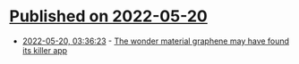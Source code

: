 # [Published on 2022-05-20](index.md)

* [2022-05-20, 03:36:23](https://news.ycombinator.com/item?id=31443073) - [The wonder material graphene may have found its killer app](https://www.economist.com/science-and-technology/2022/05/18/the-wonder-material-graphene-may-have-found-its-killer-app)
